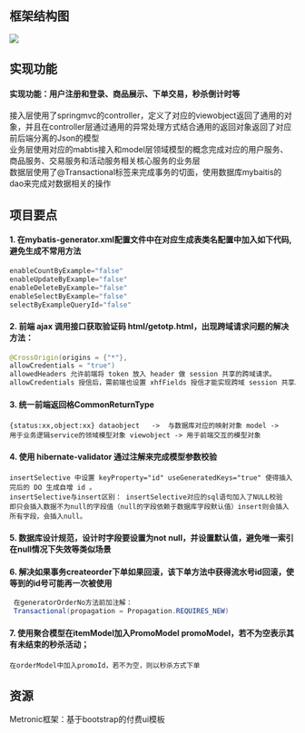 

框架结构图
-------

![](https://github.com/pigeon-xu/miaosha/raw/main/框架结构图.jpg)


实现功能
------
####  实现功能：用户注册和登录、商品展示、下单交易，秒杀倒计时等<br>
接入层使用了springmvc的controller，定义了对应的viewobject返回了通用的对象，并且在controller层通过通用的异常处理方式结合通用的返回对象返回了对应前后端分离的Json的模型<br>
业务层使用对应的mabtis接入和model层领域模型的概念完成对应的用户服务、商品服务、交易服务和活动服务相关核心服务的业务层<br>
数据层使用了@Transactional标签来完成事务的切面，使用数据库mybaitis的dao来完成对数据相关的操作<br>

项目要点
------
#### 1. 在mybatis-generator.xml配置文件中在对应生成表类名配置中加入如下代码,避免生成不常用方法

```Java
enableCountByExample="false"
enableUpdateByExample="false"        
enableDeleteByExample="false"
enableSelectByExample="false"
selectByExampleQueryId="false" 
```

#### 2. 前端 ajax 调用接口获取验证码 html/getotp.html，出现跨域请求问题的解决方法：<br>
   
```Java
@CrossOrigin(origins = {"*"},
allowCredentials = "true") 
allowedHeaders 允许前端将 token 放入 header 做 session 共享的跨域请求。
allowCredentials 授信后，需前端也设置 xhfFields 授信才能实现跨域 session 共享。 xhrFields: {withCredentials: true},
```

#### 3. 统一前端返回格CommonReturnType <br>

    {status:xx,object:xx} dataobject   ->  与数据库对应的映射对象 model ->
    用于业务逻辑service的领域模型对象 viewobject -> 用于前端交互的模型对象

#### 4. 使用 hibernate-validator 通过注解来完成模型参数校验

    insertSelective 中设置 keyProperty="id" useGeneratedKeys="true" 使得插入完后的 DO 生成自增 id 。
    insertSelective与insert区别： insertSelective对应的sql语句加入了NULL校验
    即只会插入数据不为null的字段值（null的字段依赖于数据库字段默认值）insert则会插入所有字段，会插入null。 
#### 5. 数据库设计规范，设计时字段要设置为not null，并设置默认值，避免唯一索引在null情况下失效等类似场景 
#### 6. 解决如果事务createorder下单如果回滚，该下单方法中获得流水号id回滚，使等到的id号可能再一次被使用
        
```Java
 在generatorOrderNo方法前加注解：
 Transactional(propagation = Propagation.REQUIRES_NEW)
```
#### 7. 使用聚合模型在itemModel加入PromoModel promoModel，若不为空表示其有未结束的秒杀活动；
    在orderModel中加入promoId，若不为空，则以秒杀方式下单
资源
----
 Metronic框架：基于bootstrap的付费ui模板

